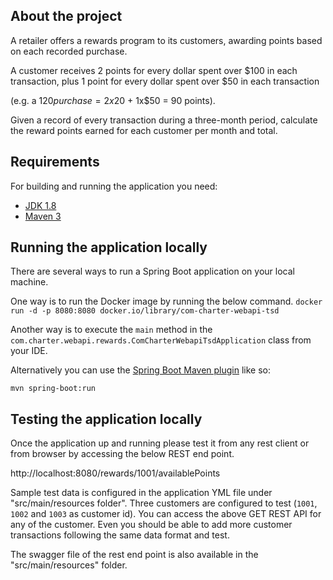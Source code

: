 ## About the project

A retailer offers a rewards program to its customers, awarding points based on each recorded purchase.

A customer receives 2 points for every dollar spent over $100 in each transaction, plus 1 point for every dollar spent over $50 in each transaction

(e.g. a $120 purchase = 2x$20 + 1x$50 = 90 points).

Given a record of every transaction during a three-month period, calculate the reward points earned for each customer per month and total.

## Requirements

For building and running the application you need:

- [JDK 1.8](http://www.oracle.com/technetwork/java/javase/downloads/jdk8-downloads-2133151.html)
- [Maven 3](https://maven.apache.org)

## Running the application locally

There are several ways to run a Spring Boot application on your local machine. 

One way is to run the Docker image by running the below command.
`docker run -d -p 8080:8080 docker.io/library/com-charter-webapi-tsd`

Another way is to execute the `main` method in the `com.charter.webapi.rewards.ComCharterWebapiTsdApplication` class from your IDE.

Alternatively you can use the [Spring Boot Maven plugin](https://docs.spring.io/spring-boot/docs/current/reference/html/build-tool-plugins-maven-plugin.html) like so:

```shell
mvn spring-boot:run
```

## Testing the application locally

Once the application up and running please test it from any rest client or from browser by accessing the below REST end point.

http://localhost:8080/rewards/1001/availablePoints

Sample test data is configured in the application YML file under "src/main/resources folder". Three customers are configured to test (`1001`, `1002` and `1003` as customer id). You can access the above GET REST API for any of the customer. Even you should be able to add more customer transactions following the same data format and test.

The swagger file of the rest end point is also available in the "src/main/resources" folder.

